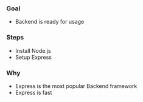 ### Goal

- Backend is ready for usage

### Steps

- Install Node.js
- Setup Express

### Why

- Express is the most popular Backend framework
- Express is fast
